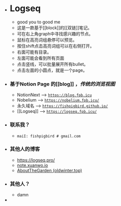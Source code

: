 - # Logseq
	- good you  to  good me
	- 这是一款基于[[block]]的[[双链]]笔记。
	- 可在右上角graph中寻找感兴趣的节点。
	- 鼠标在高亮词组悬停可以预览。
	- 按住shift点击高亮词组可以在右侧打开。
	- 右面可能有目录。
	- 左面可能会看到所有页面
	- 点击竖线，可以批量展开所有bullet。
	- 点击左面的小圆点，就是一个page。
- ### 基于Notion Page 的[[blog]] ，*传统的浏览视图*
	- NotionNext --> [ `https://blog.fpb.icu`](https://blog.fpb.icu/)
	- Nobelium --> [`https://nobelium.fpb.icu/`](https://nobelium.fpb.icu/)
	- 永久域名 --> [ `https://fishpigbird.github.io/`](https://fishpigbird.github.io/)
	- [[Logseq]]  --> [ `https://logseq.fpb.icu/`](https://logseq.fpb.icu/)
- ###  联系我？
	- `maiI: fishpigbird # gmail.com`
- ### 其他人的博客
	- https://logseq.pro/
	- [note.xuanwo.io](https://note.xuanwo.io/#/all-pages)
	- [AboutTheGarden (oldwinter.top)](https://garden.oldwinter.top/)
- ### 其他人？
	- damn
-